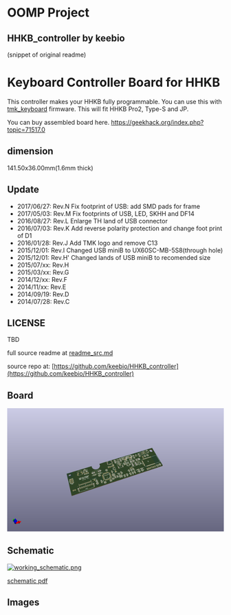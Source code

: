 # OOMP Project  
## HHKB_controller  by keebio  
  
(snippet of original readme)  
  
Keyboard Controller Board for HHKB  
==================================  
This controller makes your HHKB fully programmable. You can use this with [tmk_keyboard] firmware. This will fit HHKB Pro2, Type-S and JP.  
  
[tmk_keyboard]: https://github.com/tmk/tmk_keyboard  
  
You can buy assembled board here. https://geekhack.org/index.php?topic=71517.0  
  
  
dimension  
----  
141.50x36.00mm(1.6mm thick)  
  
Update  
------  
- 2017/06/27: Rev.N     Fix footprint of USB: add SMD pads for frame  
- 2017/05/03: Rev.M     Fix footprints of USB, LED, SKHH and DF14  
- 2016/08/27: Rev.L     Enlarge TH land of USB connector  
- 2016/07/03: Rev.K     Add reverse polarity protection and change foot print of D1  
- 2016/01/28: Rev.J     Add TMK logo and remove C13  
- 2015/12/01: Rev.I     Changed USB miniB to UX60SC-MB-5S8(through hole)  
- 2015/12/01: Rev.H'    Changed lands of USB miniB to recomended size  
- 2015/07/xx: Rev.H  
- 2015/03/xx: Rev.G  
- 2014/12/xx: Rev.F  
- 2014/11/xx: Rev.E  
- 2014/09/19: Rev.D  
- 2014/07/28: Rev.C  
  
  
LICENSE  
-------  
TBD  
  
  full source readme at [readme_src.md](readme_src.md)  
  
source repo at: [https://github.com/keebio/HHKB_controller](https://github.com/keebio/HHKB_controller)  
## Board  
  
[![working_3d.png](working_3d_600.png)](working_3d.png)  
## Schematic  
  
[![working_schematic.png](working_schematic_600.png)](working_schematic.png)  
  
[schematic pdf](working_schematic.pdf)  
## Images  
